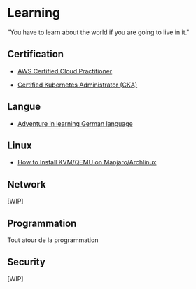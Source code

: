 # Learning

"You have to learn about the world if you are going to live in it."


## Certification 

- [AWS Certified Cloud Practitioner](https://github.com/alfredorefana/wiki/blob/main/learning/certification/aws-cloud-parctitioner.md)

- [Certified Kubernetes Administrator (CKA)](https://github.com/alfredorefana/wiki/blob/main/learning/certification/cka--k8s-certified-admin.md)


## Langue

- [Adventure in learning German language](https://github.com/alfredorefana/wiki/blob/main/learning/langue/german-language.md)


## Linux

- [How to Install KVM/QEMU on Manjaro/Archlinux](https://github.com/alfredorefana/wiki/blob/main/learning/linux/kvm-qemu-on-manjaro.md)


## Network

[WIP]


## Programmation

Tout atour de la programmation


## Security

[WIP]

